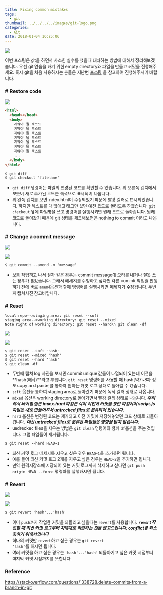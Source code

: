 ```yaml
---
title: Fixing common mistakes
tags:
  - git
thumbnail: ../../../../images/git-logo.png
categories:
  - Git
date: 2018-01-04 16:25:06
---
```



![](../../../../images/git-logo.png)

이번 포스팅은 git을 하면서 사소한 실수를 했을때 대처하는 방법에 대해서 정리해보겠습니다.
우선 git 연습을 하기 위한 empty directory와 파일을 만들고 커밋을 진행해주세요.
혹시 git을 처음 사용하시는 분들은 지난번 [포스팅](https://jason0853.github.io/2017/12/16/Git-basic/) 을 참고하여 진행해주시기 바랍니다.

### # Restore code

![](../../../../images/git/git-fixing-common-mistakes-01.png)

``` html index.html
<html>
  <head></head>
  <body>
    지워야 될 텍스트
    지워야 될 텍스트
    지워야 될 텍스트
    지워야 될 텍스트
    지워야 될 텍스트
    지워야 될 텍스트
    지워야 될 텍스트
    ...
  </body>
</html>
```

``` shell
$ git diff
$ git checkout 'filename'
```

* <code>git diff</code> 명령어는 파일의 변경된 코드를 확인할 수 있습니다. 위 오른쪽 캡처에서 보듯이 새로 추가된 코드는 녹색으로 표시되어 나옵니다.
* 위 왼쪽 캡처를 보면 index.html이 수정되었기 때문에 빨강 컬러로 표시되었습니다. 하지만 텍스트를 다 없애고 태그만 있던 예전 코드로 돌리도록 하겠습니다. <code>git checkout</code> 옆에 파일명을 쓰고 명령어를 실행시키면 원래 코드로 돌아갑니다. 원래 코드로 돌아갔기 때문에 git 상태를 체크해보면은 nothing to commit 이라고 나옵니다.

### # Change a commit message

![](../../../../images/git/git-fixing-common-mistakes-02.png)

![](../../../../images/git/git-fixing-common-mistakes-03.png)

``` shell
$ git commit --amend -m 'message'
```

* 보통 작업하고 나서 필자 같은 경우는 commit message에 오타를 내거나 잘못 쓰는 경우가 많았습니다. 그래서 메세지를 수정하고 싶다면 다른 commit 작업을 진행하기 전에 바로 <code>amend</code>옵션과 함께 명령어를 실행시키면 메세지가 수정됩니다. 두번째 캡쳐사진 참고바랍니다.

### # Reset

``` sequence
local repo-->staging area: git reset --soft
staging area-->working directory: git reset --mixed
Note right of working directory: git reset --hard\n git clean -df
```

![](../../../../images/git/git-fixing-common-mistakes-04.png)

![](../../../../images/git/git-fixing-common-mistakes-05.png)

``` shell
$ git reset --soft 'hash'
$ git reset --mixed 'hash'
$ git reset --hard 'hash'
$ git clean -df
```

* 두번째 캡쳐 log 사진을 보시면 commit unique 값들이 나열되어 있는데 이것을 **hash(해쉬)**라고 부릅니다. <code>git reset</code> 명령어를 사용할 때 hash[약7~8자 정도 copy and paste]를 통하여 원하는 커밋 로그 상태로 돌아갈 수 있습니다.
* <code>soft</code> 옵션을 통하여 staging area로 돌아갔기 때문에 녹색 컬러 상태로 나옵니다.
* <code>mixed</code> 옵션은 working directory로 돌아가면서 빨강 컬러 상태로 나옵니다. 
***주의해서 봐야할 점은 index.html 파일은 이미 이전에 커밋을 했던 파일이며 script.js 파일은 새로 만들어져서 untracked files로 분류되어 있습니다.***
* <code>hard</code> 옵션은 변경된 코드는 제거되고 이전 커밋에 저장해놓았던 코드 상태로 되돌아갑니다.
***대신 untracked files로 분류된 파일들은 영향을 받지 않습니다.***
* undrecked files을 지우는 방법은 <code>git clean</code> 명령어와 함께 <code>df</code>옵션을 주는 것입니다. 그럼 파일들이 제거됩니다.

``` shell
$ git reset --hard HEAD~1
```

* 최신 커밋 로그 메세지를 지우고 싶은 경우 <code>HEAD~1</code>을 추가하면 됩니다.
* 예를 들어 최신 커밋 로그 2개를 지우고 싶은 경우는 <code>HEAD~2</code>을 추가하면 됩니다.
* 만약 원격저장소에 저장되어 있는 커밋 로그까지 삭제하고 싶다면 <code>git push origin HEAD --force</code> 명령어를 실행하시면 됩니다.

### # Revert

![](../../../../images/git/git-fixing-common-mistakes-06.png)

![](../../../../images/git/git-fixing-common-mistakes-07.png)

``` shell
$ git revert 'hash'...'hash'
```

* 이미 <code>push</code>까지 작업한 커밋을 되돌리고 싶을때는 <code>revert</code>를 사용합니다.
***<code>revert</code>작업할 때 최신 커밋 로그부터 차례대로 작업하는 것을 권고드립니다. conflict를 최소화하기 위해서입니다.***
* 하나의 커밋만 <code>revert</code>하고 싶은 경우는 <code>git revert 'hash'</code>를 하시면 됩니다.
* 여러 커밋을 하고 싶은 경우는 <code>'hash'...'hash'</code> 되돌아가고 싶은 커밋 시점부터 마지막 커밋 시점까지를 뜻합니다.

### Reference
<https://stackoverflow.com/questions/1338728/delete-commits-from-a-branch-in-git>

